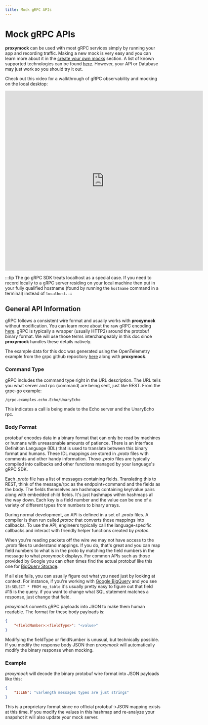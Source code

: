 ```yaml
---
title: Mock gRPC APIs
---
```


# Mock gRPC APIs

**proxymock** can be used with most gRPC services simply by running your app and recording traffic. Making a new mock is very easy and you can learn more about it in the [create your own mocks](../getting-started/quickstart/quickstart-cli.md#recording) section. A list of known supported technologies can be found [here](../../reference/technology-support.md). However, your API or Database may just work so you should try it out.

Check out this video for a walkthrough of gRPC observability and mocking on the local desktop:
<iframe src="https://player.vimeo.com/video/1062574345?badge=0&amp;autopause=0&amp;player_id=0&amp;app_id=58479" width="640" height="582" frameborder="0" allow="autoplay; fullscreen; picture-in-picture" allowfullscreen></iframe>

:::tip
The go gRPC SDK treats localhost as a special case. If you need to record locally to a gRPC server residing on your local machine then put in your fully qualified hostname (found by running the `hostname` command in a terminal) instead of `localhost`.
:::

## General API Information

gRPC follows a consistent wire format and usually works with **proxymock** without modification. You can learn more about the raw gRPC encoding [here](https://protobuf.dev/programming-guides/encoding/). gRPC is typically a wrapper (usually HTTP2) around the protobuf binary format. We will use those terms interchangeably in this doc since **proxymock** handles these details natively.

The example data for this doc was generated using the OpenTelemetry example from the grpc github repository [here](https://github.com/grpc/grpc-go/tree/master/examples/features/opentelemetry) along with **proxymock**.

### Command Type

gRPC includes the command type right in the URL description. The URL tells you what server and rpc (command) are being sent, just like REST. From the grpc-go example:

```
/grpc.examples.echo.Echo/UnaryEcho
```

This indicates a call is being made to the Echo server and the UnaryEcho rpc.

### Body Format

protobuf encodes data in a binary format that can only be read by machines or humans with unreasonable amounts of patience. There is an Interface Definition Language (IDL) that is used to translate between this binary format and humans. These IDL mappings are stored in *.proto* files with comments and other handy information. Those *.proto* files are typically compiled into callbacks and other functions managed by your language's gRPC SDK.

Each *.proto* file has a list of messages containing fields. Translating this to REST, think of the message/rpc as the endpoint+command and the fields as the body. The fields themselves are hashmaps containing key/value pairs along with embedded child fields. It's just hashmaps within hashmaps all the way down. Each key is a field number and the value can be one of a variety of different types from numbers to binary arrays.

During normal development, an API is defined in a set of *.proto* files. A compiler is then run called *protoc* that converts those mappings into callbacks. To use the API, engineers typically call the language-specific callbacks and interact with friendly helper functions created by *protoc*.

When you're reading packets off the wire we may not have access to the *.proto* files to understand mappings. If you do, that's great and you can map field numbers to what is in the proto by matching the field numbers in the message to what *proxymock* displays. For common APIs such as those provided by Google you can often times find the actual protobuf like this one for [BigQuery Storage](https://github.com/googleapis/googleapis/blob/master/google/cloud/bigquery/storage/v1beta2/storage.proto).

If all else fails, you can usually figure out what you need just by looking at context. For instance, if you're working with [Google BigQuery](https://cloud.google.com/bigquery) and you see `15:SELECT * FROM my_table` it's usually pretty easy to figure out that field #15 is the query. if you want to change what SQL statement matches a response, just change that field.

*proxymock* converts gRPC payloads into JSON to make them human readable. The format for these body payloads is:

```json
{
    "<fieldNumber>:<fieldType>": "<value>"
}
```

Modifying the fieldType or fieldNumber is unusual, but technically possible. If you modify the response body JSON then *proxymock* will automatically modify the binary response when mocking.

### Example

*proxymock* will decode the binary protobuf wire format into JSON payloads like this:

```json
{
    "1:LEN": "varlength messages types are just strings"
}
```

This is a proprietary format since no official protobuf->JSON mapping exists at this time. If you modify the values in this hashmap and re-analyze your snapshot it will also update your mock server.